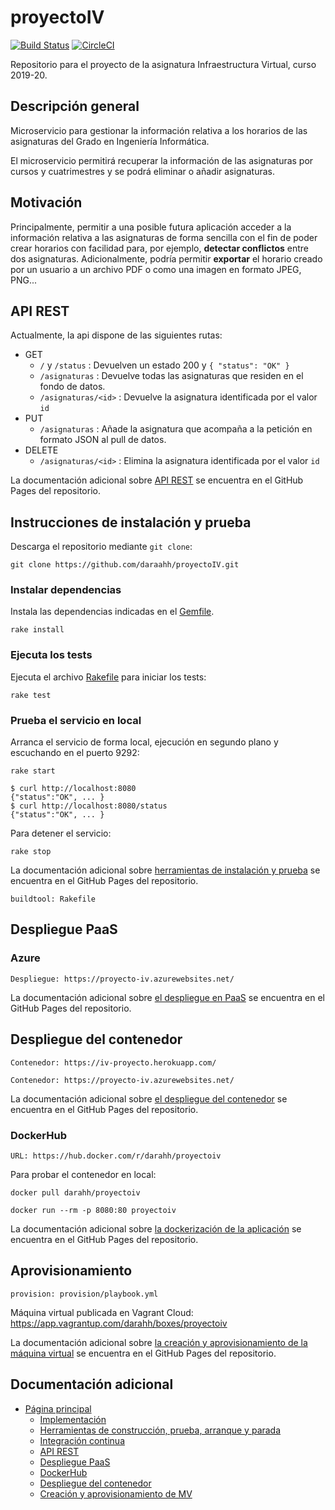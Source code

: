 # proyectoIV

[![Build Status](https://travis-ci.com/daraahh/proyectoIV.svg?branch=master)](https://travis-ci.com/daraahh/proyectoIV)
[![CircleCI](https://circleci.com/gh/daraahh/proyectoIV.svg?style=svg)](https://circleci.com/gh/daraahh/proyectoIV)

Repositorio para el proyecto de la asignatura Infraestructura Virtual, curso 2019-20.

## Descripción general

Microservicio para gestionar la información relativa a los horarios de las asignaturas del Grado en Ingeniería Informática.

El microservicio permitirá recuperar la información de las asignaturas por cursos y cuatrimestres y se podrá eliminar o añadir asignaturas.

## Motivación

Principalmente, permitir a una posible futura aplicación acceder a la información relativa a las asignaturas de forma sencilla con el fin de poder crear horarios con facilidad para, por ejemplo, **detectar conflictos** entre dos asignaturas. Adicionalmente, podría permitir **exportar** el horario creado por un usuario a un archivo PDF o como una imagen en formato JPEG, PNG...   

## API REST

Actualmente, la api dispone de las siguientes rutas:

- GET
	- `/` y `/status` : Devuelven un estado 200 y `{ "status": "OK" }`
	- `/asignaturas` : Devuelve todas las asignaturas que residen en el fondo de datos.
	- `/asignaturas/<id>` : Devuelve la asignatura identificada por el valor `id`
- PUT
	- `/asignaturas` : Añade la asignatura que acompaña a la petición en formato JSON al pull de datos.
- DELETE
	- `/asignaturas/<id>` : Elimina la asignatura identificada por el valor `id`

La documentación adicional sobre [API REST](https://daraahh.github.io/proyectoIV/#api-rest) se encuentra en el GitHub Pages del repositorio.

## Instrucciones de instalación y prueba

Descarga el repositorio mediante `git clone`:

`git clone https://github.com/daraahh/proyectoIV.git`

### Instalar dependencias

Instala las dependencias indicadas en el [Gemfile](https://github.com/daraahh/proyectoIV/blob/master/Gemfile).

`rake install`

### Ejecuta los tests

Ejecuta el archivo [Rakefile](https://github.com/daraahh/proyectoIV/blob/master/Rakefile) para iniciar los tests:

`rake test`


### Prueba el servicio en local

Arranca el servicio de forma local, ejecución en segundo plano y escuchando en el puerto 9292:

`rake start`

```
$ curl http://localhost:8080
{"status":"OK", ... }
$ curl http://localhost:8080/status
{"status":"OK", ... }
```

Para detener el servicio:

`rake stop`

La documentación adicional sobre [herramientas de instalación y prueba](https://daraahh.github.io/proyectoIV/#herramientas-de-construcción-y-prueba) se encuentra en el GitHub Pages del repositorio.

	buildtool: Rakefile


## Despliegue PaaS

### Azure

	Despliegue: https://proyecto-iv.azurewebsites.net/

La documentación adicional sobre [el despliegue en PaaS](https://daraahh.github.io/proyectoIV/#despliegue-paas) se encuentra en el GitHub Pages del repositorio.

## Despliegue del contenedor

	Contenedor: https://iv-proyecto.herokuapp.com/

	Contenedor: https://proyecto-iv.azurewebsites.net/

La documentación adicional sobre [el despliegue del contenedor](https://daraahh.github.io/proyectoIV/#despliegue-contenedor) se encuentra en el GitHub Pages del repositorio.

### DockerHub

	URL: https://hub.docker.com/r/darahh/proyectoiv

Para probar el contenedor en local:

`docker pull darahh/proyectoiv`

`docker run --rm -p 8080:80 proyectoiv`

La documentación adicional sobre [la dockerización de la aplicación](https://daraahh.github.io/proyectoIV/#dockerhub) se encuentra en el GitHub Pages del repositorio.

## Aprovisionamiento

    provision: provision/playbook.yml

Máquina virtual publicada en Vagrant Cloud: https://app.vagrantup.com/darahh/boxes/proyectoiv

La documentación adicional sobre [la creación y aprovisionamiento de la máquina virtual](https://daraahh.github.io/proyectoIV/#creación-y-aprovisionamiento-de-mv) se encuentra en el GitHub Pages del repositorio.

## Documentación adicional
- [Página principal](https://daraahh.github.io/proyectoIV/)
	- [Implementación](https://daraahh.github.io/proyectoIV/#implementación)
	- [Herramientas de construcción, prueba, arranque y parada](https://daraahh.github.io/proyectoIV/#herramientas-de-construcción-prueba-arranque-y-parada)
	- [Integración continua](https://daraahh.github.io/proyectoIV/#integración-continua)
	- [API REST](https://daraahh.github.io/proyectoIV/#api-rest)
	- [Despliegue PaaS](https://daraahh.github.io/proyectoIV/#despliegue-paas)
	- [DockerHub](https://daraahh.github.io/proyectoIV/#dockerhub)
	- [Despliegue del contenedor](https://daraahh.github.io/proyectoIV/#despliegue-contenedor)
	- [Creación y aprovisionamiento de MV](https://daraahh.github.io/proyectoIV/#creación-y-aprovisionamiento-de-mv)
